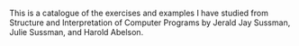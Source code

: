 This is a catalogue of the exercises and examples I have studied from Structure and Interpretation of Computer Programs 
by Jerald Jay Sussman, Julie Sussman, and Harold Abelson.